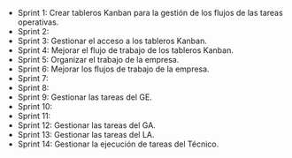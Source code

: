 - Sprint 1: Crear tableros Kanban para la gestión de los flujos de las tareas operativas.
- Sprint 2: 
- Sprint 3: Gestionar el acceso a los tableros Kanban.
- Sprint 4: Mejorar el flujo de trabajo de los tableros Kanban.
- Sprint 5: Organizar el trabajo de la empresa. 
- Sprint 6: Mejorar los flujos de trabajo de la empresa.
- Sprint 7: 
- Sprint 8:
- Sprint 9: Gestionar las tareas del GE. 
- Sprint 10: 
- Sprint 11: 
- Sprint 12: Gestionar las tareas del GA. 
- Sprint 13: Gestionar las tareas del LA. 
- Sprint 14: Gestionar la ejecución de tareas del Técnico. 